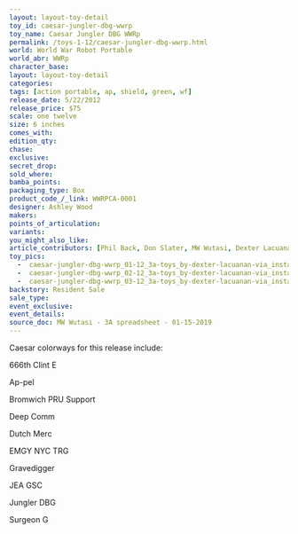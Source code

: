 ```yaml
---
layout: layout-toy-detail 
toy_id: caesar-jungler-dbg-wwrp
toy_name: Caesar Jungler DBG WWRp
permalink: /toys-1-12/caesar-jungler-dbg-wwrp.html
world: World War Robot Portable
world_abr: WWRp
character_base: 
layout: layout-toy-detail
categories: 
tags: [action portable, ap, shield, green, wf] 
release_date: 5/22/2012
release_price: $75 
scale: one twelve
size: 6 inches
comes_with: 
edition_qty: 
chase: 
exclusive: 
secret_drop: 
sold_where: 
bamba_points: 
packaging_type: Box
product_code_/_link: WWRPCA-0001
designer: Ashley Wood
makers: 
points_of_articulation: 
variants: 
you_might_also_like: 
article_contributors: [Phil Back, Don Slater, MW Wutasi, Dexter Lacuanan]
toy_pics: 
  -  caesar-jungler-dbg-wwrp_01-12_3a-toys_by-dexter-lacuanan-via_instagram.jpg
  -  caesar-jungler-dbg-wwrp_02-12_3a-toys_by-dexter-lacuanan-via_instagram.jpg
  -  caesar-jungler-dbg-wwrp_03-12_3a-toys_by-dexter-lacuanan-via_instagram.jpg
backstory: Resident Sale 
sale_type: 
event_exclusive: 
event_details: 
source_doc: MW Wutasi - 3A spreadsheet - 01-15-2019
---
```

Caesar colorways for this release include:

666th Clint E

Ap-pel

Bromwich PRU Support

Deep Comm

Dutch Merc

EMGY NYC TRG

Gravedigger

JEA GSC

Jungler DBG

Surgeon G